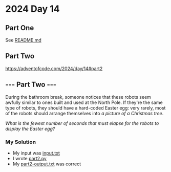 # 2024 Day 14

## Part One

See [README.md](README.md)

## Part Two

https://adventofcode.com/2024/day/14#part2

<article class="day-desc"><h2 id="part2">--- Part Two ---</h2><p>During the bathroom break, someone notices that these robots seem awfully similar to ones built and used at the North Pole. If they're the same type of robots, they should have a hard-coded <span title="This puzzle was originally going to be about the motion of space rocks in a fictitious arcade game called Meteoroids, but we just had an arcade puzzle.">Easter egg</span>: very rarely, most of the robots should arrange themselves into <em>a picture of a Christmas tree</em>.</p>
<p><em>What is the fewest number of seconds that must elapse for the robots to display the Easter egg?</em></p>
</article>

### My Solution

* My input was [input.txt](input.txt)
* I wrote [part2.py](part2.py)
* My [part2-output.txt](part2-output.txt) was correct
